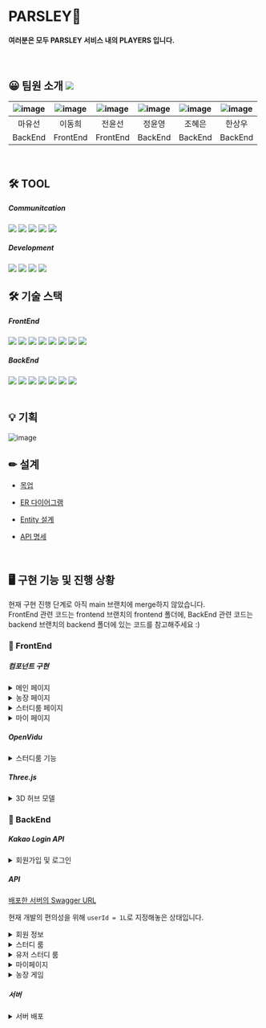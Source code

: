 # PARSLEY🌿 
#### 여러분은 모두 PARSLEY 서비스 내의 PLAYERS 입니다.

<br/>

## 😀 팀원 소개 <a href="https://a604-parsley.notion.site/PARSLEY-ddbf2ca01542404296b51103309eff9e"><img src="https://img.shields.io/badge/team_notion-628D54?style=for-the-badge&logo=notion&logoColor=white"></a>
|![image](/uploads/0feb6879cc7eaa9cf9ae9b2b642de95a/image.png)|![image](/uploads/4ec38a01ff94aae71cb59af5537ff5d2/image.png)|![image](/uploads/f9f26f52ef993875f8de897a996bf20a/image.png)|![image](/uploads/94ee0f65fa1c3cf5da672607d19a52c4/image.png)|![image](/uploads/fe7fdcffda57f33fdeb57a745177c4c0/image.png)|![image](/uploads/eca0fac44096ffc6447ee79aa7d0a07a/image.png)|
|:---:|:---:|:---:|:---:|:---:|:---:|
|마유선|이동희|전윤선|정윤영|조혜은|한상우|
|BackEnd|FrontEnd|FrontEnd|BackEnd|BackEnd|BackEnd|

<br/>

## 🛠 TOOL
##### Communitcation
<img src="https://img.shields.io/badge/gitlab-FC6D26?style=for-the-badge&logo=gitlab&logoColor=white">
<img src="https://img.shields.io/badge/jira-0052CC?style=for-the-badge&logo=jira&logoColor=white">
<img src="https://img.shields.io/badge/mattermost-0058CC?style=for-the-badge&logo=mattermost&logoColor=white">
<img src="https://img.shields.io/badge/discord-5865F2?style=for-the-badge&logo=discord&logoColor=white">
<img src="https://img.shields.io/badge/notion-000000?style=for-the-badge&logo=notion&logoColor=white">

<br/>

##### Development
<img src="https://img.shields.io/badge/vscode-007ACC?style=for-the-badge&logo=visualstudiocode&logoColor=white">
<img src="https://img.shields.io/badge/intellij-000000?style=for-the-badge&logo=intellijidea&logoColor=white">
<img src="https://img.shields.io/badge/mysql_workbench-4479A1?style=for-the-badge&logo=mysql&logoColor=white">
<img src="https://img.shields.io/badge/docker-2496ED?style=for-the-badge&logo=docker&logoColor=white">


## 🛠 기술 스택

##### FrontEnd
<img src="https://img.shields.io/badge/html5-E34F26?style=for-the-badge&logo=html5&logoColor=white">
<img src="https://img.shields.io/badge/css-1572B6?style=for-the-badge&logo=css3&logoColor=white">
<img src="https://img.shields.io/badge/javascript-F7DF1E?style=for-the-badge&logo=javascript&logoColor=black">
<img src="https://img.shields.io/badge/react-61DAFB?style=for-the-badge&logo=react&logoColor=black">
<img src="https://img.shields.io/badge/redux-764ABC?style=for-the-badge&logo=redux&logoColor=white">
<img src="https://img.shields.io/badge/node.js-339933?style=for-the-badge&logo=Node.js&logoColor=white">
<img src="https://img.shields.io/badge/three.js-000000?style=for-the-badge&logo=three.js&logoColor=white">
<img src="https://img.shields.io/badge/webrtc-333333?style=for-the-badge&logo=webrtc&logoColor=white">

<br/>


##### BackEnd
<img src="https://img.shields.io/badge/java-007396?style=for-the-badge&logo=java&logoColor=white">
<img src="https://img.shields.io/badge/mysql-4479A1?style=for-the-badge&logo=mysql&logoColor=white">
<img src="https://img.shields.io/badge/springboot-6DB33F?style=for-the-badge&logo=springboot&logoColor=white">
<img src="https://img.shields.io/badge/aws-FF9900?style=for-the-badge&logo=amazonaws&logoColor=white">
<img src="https://img.shields.io/badge/ec2-FF9900?style=for-the-badge&logo=amazonec2&logoColor=white">
<img src="https://img.shields.io/badge/redis-DC382D?style=for-the-badge&logo=redis&logoColor=white">
<img src="https://img.shields.io/badge/nginx-009639?style=for-the-badge&logo=nginx&logoColor=white">

<br/>
<br/>

## 💡 기획
![image](/uploads/a9c6edf67c3f1bb43fdd84f41869e674/image.png)

## ✏ 설계

* [목업](https://a604-parsley.notion.site/eccbc66413734cf99c264947e7ec7904)

* [ER 다이어그램](https://a604-parsley.notion.site/ER-Diagram-ac1c1b88f7b44aa1a75591a35b422879)

* [Entity 설계](https://a604-parsley.notion.site/Entity-a56eb88b48a34b358529adf3cab73b1b)

* [API 명세](https://a604-parsley.notion.site/API-0b2794a89678471eac820288255f8929)

<br/>

## 🖥 구현 기능 및 진행 상황
현재 구현 진행 단계로 아직 main 브랜치에 merge하지 않았습니다.<br/>
FrontEnd 관련 코드는 frontend 브랜치의 frontend 폴더에, BackEnd 관련 코드는 backend 브랜치의 backend 폴더에 있는 코드를 참고해주세요 :)

### 🎨 FrontEnd

##### 컴포넌트 구현

<details>
<summary>메인 페이지</summary>
<div markdown="1">

사용자의 허브 도감, 농부왕 랭킹, 스터디룸 탭 조회 컴포넌트로 이루어져 있습니다.<br/>
허브 도감 컴포넌트를 통해 사용자가 얻은 허브 도감 확인 및 대표 허브 프로필을 설정할 수 있습니다.<br/>
전체/나의/관심 공부방 탭 전환을 통해 간편하게 스터디룸 조회를 가능하도록 하였습니다.<br/>

* 메인 페이지

    ![image](/uploads/639b5b6e8fa4932b71e69ab3b5aa4d21/image.png)

* 로그인 전 사이드바

    ![image](/uploads/be0950fe9b24ec4d86bb4d63182cf646/image.png)

* 로그인 후 사이드바

    ![image](/uploads/a4dd4a1efe6aa6b1a235c222655a5b0b/image.png)

</div>
</details>

<details>
<summary>농장 페이지</summary>
<div markdown="1">

슬리 포인트를 얻을 수 있는 허브 재배 및 수확을 통한 허브 도감을 확인할 수 있는 페이지 입니다.<br/>
최대 8개의 허브를 동시에 키울 수 있으며, 비어있는 칸을 클릭하게 되면 허브 아이템을 선택할 수 있는 상점 모달창이 나타납니다.<br/>
상점 모달창에서 씨앗/비료/물뿌리개 아이템을 사용자 마음대로 조합하여 구매가 가능합니다.<br/>

* 농장 아이템 상점 모달

    ![image](/uploads/4c82233a783e8b8d317fa709721095b9/image.png)

</div>
</details>

<details>
<summary>스터디룸 페이지</summary>
<div markdown="1">

스터디룸을 생성할 수 있는 페이지와, 스터디룸을 조회할 수 있는 목록 페이지입니다.<br/>
스터디룸 생성 시 스터디룸을 홍보할 수 있는 해시태그 기능을 구현하였습니다.<br/>
스터디룸 검색 목록 페이지는 손꾸락 모드/얼구리 모드로 나누어 가시성을 높였습니다.<br/>

* 스터디룸 생성 페이지

     ![image](/uploads/a9bfcb7755e3d7c4348d9646ab1bacdc/image.png)

* 스터디룸 검색 목록 페이지

     ![image](/uploads/161f66031ccf2ccfd49064b042580d33/image.png)

     ![image](/uploads/d64bb6279519ae57ba11b1b2dfc65166/image.png) 


</div>
</details>

<details>
<summary>마이 페이지</summary>
<div markdown="1">

나의 프로필 및 학습 관리를 전체적으로 볼 수 있는 마이 페이지 입니다.<br/>
중요한 일정을 위한 D-Day 설정과, 오늘의 스터디 목표 설정 기능을 구현하였습니다.<br/>
또한, 사용자의 학습량 데이터를 통해 금주의 공부량 통계 데이터를 구현할 예정입니다.<br/>


* 마이 페이지

    ![image](/uploads/3b923a1862d7860b84129710ece2a61f/image.png)

* 프로필 수정 컴포넌트

    ![image](/uploads/74be6f33a715d016775b50bd83f2cb03/image.png)

* D-Day 설정 모달

    ![image](/uploads/3fba97be98704f696aa37e01a52f050f/image.png)

* 오늘의 스터디 목표 설정 모달

    ![image](/uploads/5d656d51c71c3df684711371ca829edc/image.png)

</div>
</details>

##### OpenVidu
<details>
<summary>스터디룸 기능</summary>
<div markdown="1">

webRTC(OpenVidu)를 기반으로 한 스터디룸 입니다.<br/>
손꾸락 모드/얼구리 모드 두 가지 모드를 구현할 예정이며, 현재는 손꾸락 모드까지 구현하였습니다.<br/>
마이크 on/off, 화면 on/off, 채팅창 등 기본적인 기능을 구현하였습니다.<br/>
이후, 4분할 메인 화면 구현 모드 또한 개발할 예정입니다.</br>


* 스터디룸 화면 공유

    ![openvidu_1](/uploads/973626302a71ed6aa598068a3bee295e/openvidu_1.gif)

* 스터디룸 화면 카메라 on/off

    ![openvidu_2](/uploads/3b6ca4c399f4775496969a8d0e59894f/openvidu_2.gif)

* 스터디룸 팝업 채팅창

    ![openvidu_4](/uploads/9979c155151ae1a828653453c437372b/openvidu_4.gif)

* 스터디룸 나가기

    ![openvidu_5](/uploads/5a427fdcc2d995d636919db0f9dad0d4/openvidu_5.gif)

</div>
</details>

##### Three.js
<details>
<summary>3D 허브 모델</summary>
<div markdown="1">
Three.js를 기반으로 3D 허브 모델을 구현하여 시각적 재미를 더했습니다.<br/>
3D 모델을 확대하거나, 원하는 방향으로 회전시켜볼 수 있도록 하여 게임적 요소를 더했습니다.<br/>

    ![openvidu_7](/uploads/37273504fb3a7be47cca2afe0a665ef8/openvidu_7.gif)

</div>
</details>

### 🧱 BackEnd

##### Kakao Login API

<details>
<summary>회원가입 및 로그인</summary>
<div markdown="1">

* 시퀀스 다이어그램

    ![image](/uploads/ef160b2c089df89bf6e280f310e5cabe/image.png)


* 로그인 화면 캡쳐

    ![image](/uploads/aaa3607eea41c4efa84118321a3d1650/image.png)

    ![image](/uploads/8ecd861e6fc2891b2352ac31f71cd6d2/image.png)

* 쿠키 & Response

    ![image](/uploads/0e2a123a28b571d7c6692e9313098f6f/image.png)

* 캐시 서버

    ![image](/uploads/9c0b244b05d6a08fde098fee48727d6e/image.png)

</div>
</details>

##### API

[배포한 서버의 Swagger URL](https://i7a604.p.ssafy.io/api/swagger-ui/index.html)

현재 개발의 편의성을 위해 `userId = 1L`로 지정해놓은 상태입니다. 

<details>
<summary>회원 정보</summary>
<div markdown="1">

* 회원 정보 수정

    ![user_update1](/uploads/882515795751d4900dfd840c072226a3/user_update1.PNG)

    ![user_update2](/uploads/54effc8c76f876726df96eccbdbb5fe5/user_update2.PNG)

    ![user_update3](/uploads/4fe4261e7104c7b11479b47564b3d0aa/user_update3.PNG)

* 회원 탈퇴

    ![user_delete1](/uploads/e3b19259f96632d50c58307921cdef2e/user_delete1.PNG)

    ![user_delete2](/uploads/c5ae8b8355b3c228660c40535e3ee43f/user_delete2.PNG)

</div>
</details>

<details>
<summary>스터디 룸</summary>
<div markdown="1">

* 생성

    ![room_create1](/uploads/4d919de7a204a9a2297130be0df1c892/room_create1.PNG)

    ![room_create2](/uploads/da5dd7ecd29ef2df9831d557aa4f8a0c/room_create2.PNG)

    ![room_create3](/uploads/fa6141fc39782505001cbd35c239ff89/room_create3.PNG)

* 조회

    * 방 하나 조회

        ![room_read1](/uploads/401a691ebb745d43bd6efef09038d07f/room_read1.PNG)

        ![room_read2](/uploads/c082ba7ce23dafeaec551728e8caaf16/room_read2.PNG)

    * 방 전체 조회

        ![room_read_entire1](/uploads/adac8bd409eb088f4d00fb1f6c0a2859/room_read_entire1.PNG)

        ![room_read_entire2](/uploads/1a45aaccc17f93be04a632621e7e5338/room_read_entire2.PNG)

* 수정

    ![room_update1](/uploads/69ffea06b63f95ca1143e164c03f2e58/room_update1.PNG)

    ![room_update2](/uploads/18136b63589ec08a28e20f5016d98fec/room_update2.PNG)

* 삭제

    ![room_delete1](/uploads/98d27bc24675bf6779b63186c59a8019/room_delete1.PNG)

    ![room_delete2](/uploads/cec1faa940087eee76cb9d66e6d2887f/room_delete2.PNG)

</div>
</details>

<details>
<summary>유저 스터디 룸</summary>
<div markdown="1">

* 나의 방
    * 생성(스터디룸 참가)

        ![user_room_create1](/uploads/f83066e9453d8f47b5bcebbd280281db/user_room_create1.PNG)

        ![user_room_create2](/uploads/2f7fe7f92fc1d97b88f1fbdd433ae0cf/user_room_create2.PNG)

    * 조회

        ![user_room_read1](/uploads/78f023a32477469e28366d5dee3237f3/user_room_read1.PNG)

        ![user_room_read2](/uploads/c2fac272c52317cec8dc8d90f08717c7/user_room_read2.PNG)

    * 삭제

        ![user_room_delete1](/uploads/b7291b7d9c4a9005d32f931cbcb2f8d9/user_room_delete1.PNG)

        ![user_room_delete2](/uploads/8a41fc7addf7b14681d32cc30e01c185/user_room_delete2.PNG)


* 관심 방

    * 생성(관심 표시)

        ![interest_room_create1](/uploads/eef04053eaa1e62ff5c4d8ef78c48f59/interest_room_create1.PNG)

        ![interest_room_create2](/uploads/d6a0ed83e260811419f4f21e1c4d1606/interest_room_create2.PNG)

        ![interest_room_create3](/uploads/6bfb69a4ac931f2f448ee150f741006c/interest_room_create3.PNG)

    * 조회

        ![interest_room_read1](/uploads/c5c716976c399eb0cfb7535d7f6f9f05/interest_room_read1.PNG)

        ![interest_room_read2](/uploads/76476d1182368638e2c8b9e115ce8bc8/interest_room_read2.PNG)

    * 삭제

        ![interest_room_delete1](/uploads/7a920ffc45f1379a1824f447e8f704a2/interest_room_delete1.PNG)

        ![interest_room_delete2](/uploads/c8d374a76093c39142a30e8c2432e926/interest_room_delete2.PNG)

</div>
</details>

<details>
<summary>마이페이지</summary>
<div markdown="1">

* 목표 시간

    * 조회

        ![study_goal_read1](/uploads/b5d811ab81754536a39e50f121582214/study_goal_read1.PNG)

        ![study_goal_read2](/uploads/96ee0095510f8a69e4d336bc67ec2776/study_goal_read2.PNG)

    * 등록

        ![study_goal_create1](/uploads/6efffedcae2468284c75dac63444f9b0/study_goal_create1.PNG)

        ![study_goal_create2](/uploads/837bdfa76e09f69d876dda17a6146fa4/study_goal_create2.PNG)

        ![study_goal_create3](/uploads/17f27a7ddc796805462c9e97269e51d0/study_goal_create3.PNG)

    * 수정

        ![study_goal_update1](/uploads/81d9c96443b8cba7bc5c997bf12bc3e2/study_goal_update1.PNG)

        ![study_goal_update2](/uploads/0b6a0d2ec165ad5c9172f043c1587191/study_goal_update2.PNG)

* 공부 로그

    * 추가

        ![daily_study_log_create1](/uploads/58e02fbcfb8319317058fb609f4aa704/daily_study_log_create1.PNG)

        ![daily_study_log_create2](/uploads/ec46d5f0295e32ef12963b09b7c04b54/daily_study_log_create2.PNG)

        ![daily_study_log_create3](/uploads/06ac598fa7e439f814c15da1d813ae8c/daily_study_log_create3.PNG)

        ![daily_study_log_create4](/uploads/e57fce0d8b6325d224c69d0190cff6c0/daily_study_log_create4.PNG)

        ![daily_study_log_create5](/uploads/b689ab3e5a137b3b7d2fc9bf206dc8ee/daily_study_log_create5.PNG)

    * 주간 공부량 조회

        ![study_weekly_read1](/uploads/85348bd0a57584bcdb38544e37a4c5b0/study_weekly_read1.PNG)

        ![study_weekly_read2](/uploads/176668c112d41a2ba5c83467cab41d80/study_weekly_read2.PNG)


</div>
</details>

<details>
<summary>농장 게임</summary>
<div markdown="1">

* 허브 수집

    * 조회

        ![image](/uploads/722ac0833e272994fa586915e8df90be/image.png)

        ![image](/uploads/cdd162896a1a7adc3aa307f6e3c9ded0/image.png)

    * 추가(수확)

        ![image](/uploads/b7f5405e7fa6d479b24a0c6aee0f2ba9/image.png)

        ![image](/uploads/d06022f1bab1484df5577e1051f4ffc1/image.png)

        ![image](/uploads/d9e6a12dc6b251bda136ecc05e8f2358/image.png)

* 작물

    * 조회

        ![image](/uploads/b229596b7e6202dd77822c76523cbc0c/image.png)

        ![image](/uploads/212b6e242b00b488b275ed53901bb291/image.png)
    
    * 추가
        ![image](/uploads/9926cb751c0a617a0fc1d5c1cec3bf42/image.png)

        ![image](/uploads/8b350f8d5d3657c57ec0b851e1e537db/image.png)

        ![image](/uploads/342a30a5c101576115b05d450ac13d10/image.png)

        ![image](/uploads/2111071b144c7737d6d637c239ea6a6e/image.png)


</div>
</details>

##### 서버

<details>
<summary>서버 배포</summary>
<div markdown="1">

여기에 글 넣어주세욤

</div>
</details>

